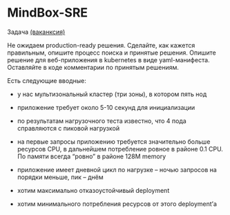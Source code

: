 # MindBox-SRE

Задача [(ваканксия)](https://hh.ru/vacancy/78529544)

Не ожидаем production-ready решения. Сделайте, как кажется правильным, опишите процесс поиска и принятые решения.
Опишите решение для веб-приложения в kubernetes в виде yaml-манифеста. Оставляйте в коде комментарии по принятым решениям. 

Есть следующие вводные:

- у нас мультизональный кластер (три зоны), в котором пять нод

- приложение требует около 5-10 секунд для инициализации

- по результатам нагрузочного теста известно, что 4 пода справляются с пиковой нагрузкой

- на первые запросы приложению требуется значительно больше ресурсов CPU, в дальнейшем потребление ровное в районе 0.1 CPU. По памяти всегда “ровно” в районе 128M memory

- приложение имеет дневной цикл по нагрузке – ночью запросов на порядки меньше, пик – днём

- хотим максимально отказоустойчивый deployment

- хотим минимального потребления ресурсов от этого deployment’а
